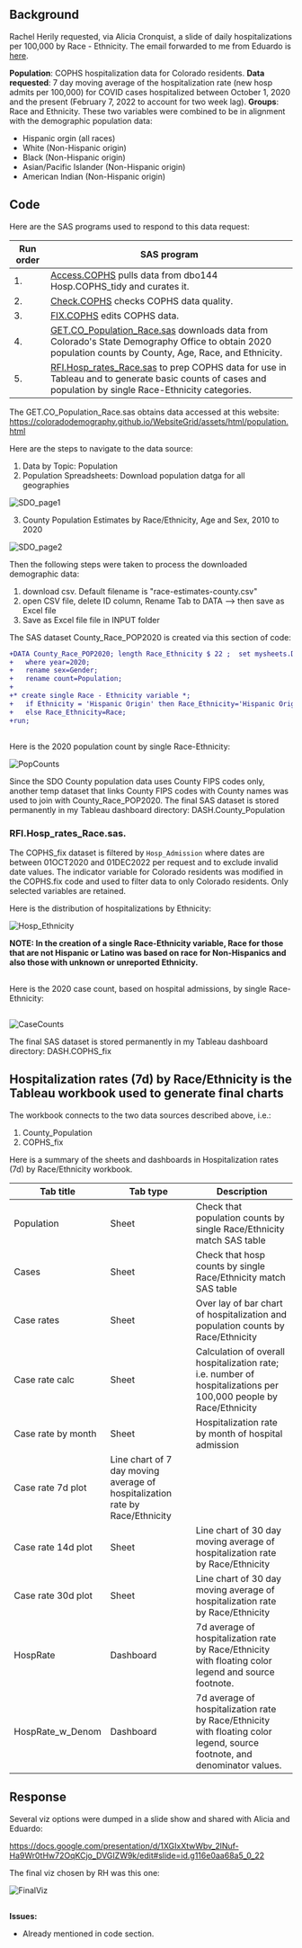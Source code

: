 ## Background 
Rachel Herily requested, via Alicia Cronquist, a slide of daily hospitalizations per 100,000 by Race - Ethnicity. The email forwarded to me from Eduardo is [here](Documents/Email_request_021822.pdf).

**Population**:  COPHS hospitalization data for Colorado residents.   **Data requested**: 7 day moving average of the hospitalization rate (new hosp admits per 100,000) for COVID cases hospitalized between October 1, 2020 and the present (February 7, 2022 to account for two week lag). **Groups**: Race and Ethnicity. These two variables were combined to be in alignment with the demographic population data:
* Hispanic orgin (all races)
* White (Non-Hispanic origin)
* Black (Non-Hispanic origin)
* Asian/Pacific Islander (Non-Hispanic origin)
* American Indian (Non-Hispanic origin)


## Code
Here are the SAS programs used to respond to this data request:

|Run order|SAS program|
|---------|-----------|
|1.|[Access.COPHS](../0.Universal/SAS%20code/Access.COPHS.sas) pulls data from dbo144 Hosp.COPHS_tidy and curates it.|
|2.|[Check.COPHS](../0.Universal/SAS%20code/Check.COPHS.sas) checks COPHS data quality.|
|3.|[FIX.COPHS](../0.Universal/SAS%20code/Fix.COPHS.sas) edits COPHS data.|
|4.|[GET.CO_Population_Race.sas](./SAS/GET.CO_Population_Race.sas) downloads data from Colorado's State Demography Office to obtain 2020 population counts by County, Age, Race, and Ethnicity.|
|5.|[RFI.Hosp_rates_Race.sas](./SAS/RFI.Hosp_rates_Race.sas) to prep COPHS data for use in Tableau and to generate basic counts of cases and population by single Race-Ethnicity categories.

The GET.CO_Population_Race.sas obtains data accessed at this website:
https://coloradodemography.github.io/WebsiteGrid/assets/html/population.html

Here are the steps to navigate to the data source:

1. Data by Topic:  Population
2. Population Spreadsheets: Download population datga for all geographies


![SDO_page1](./Images/SDO_page1box.png)

3. County Population Estimates by Race/Ethnicity, Age and Sex, 2010 to 2020


![SDO_page2](Images/SDO_page2box.png)

Then the following steps were taken to process the downloaded demographic data:
1. download csv. Default filename is "race-estimates-county.csv" 
2. open CSV file, delete ID column, Rename Tab to DATA --> then save as Excel file
3. Save as Excel file file in INPUT folder

The SAS dataset County_Race_POP2020 is created via this section of code:
````diff
+DATA County_Race_POP2020; length Race_Ethnicity $ 22 ;  set mysheets.DATA;
+   where year=2020;
+   rename sex=Gender;
+   rename count=Population;
+
+* create single Race - Ethnicity variable *;
+   if Ethnicity = 'Hispanic Origin' then Race_Ethnicity='Hispanic Origin';
+   else Race_Ethnicity=Race;
+run;
````
##
Here is the 2020 population count by single Race-Ethnicity:

![PopCounts](./Images/Population%20counts%20by%20Race.png)

Since the SDO County population data uses County FIPS codes only, another temp dataset that links County FIPS codes with County names was used to join with County_Race_POP2020. The final SAS dataset is stored permanently in my Tableau dashboard directory:  DASH.County_Population


### RFI.Hosp_rates_Race.sas.
The COPHS_fix dataset is filtered by `Hosp_Admission` where dates are between 01OCT2020 and 01DEC2022 per request and to exclude invalid date values. The indicator variable for Colorado residents was modified in the COPHS.fix code and used to filter data to only Colorado residents. Only selected variables are retained.

Here is the distribution of hospitalizations by Ethnicity:

![Hosp_Ethnicity](./Images/Hosp_Ethnicity.png)

**NOTE: In the creation of a single Race-Ethnicity variable, Race for those that are not Hispanic or Latino was based on race for Non-Hispanics and also those with unknown or unreported Ethnicity.**

##
Here is the 2020 case count, based on hospital admissions, by single Race-Ethnicity:
##
![CaseCounts](./images/Case_counts_by_Race.png)

The final SAS dataset is stored permanently in my Tableau dashboard directory:  DASH.COPHS_fix

## Hospitalization rates (7d) by Race/Ethnicity is the Tableau workbook used to generate final charts

The workbook connects to the two data sources described above, i.e.:
1. County_Population
2. COPHS_fix

Here is a summary of the sheets and dashboards in Hospitalization rates (7d) by Race/Ethnicity workbook.

|Tab title|Tab type|Description|
|---------|--------|-----------|
|Population|Sheet|Check that population counts by single Race/Ethnicity match SAS table|
|Cases|Sheet|Check that hosp counts by single Race/Ethnicity match SAS table|
|Case rates|Sheet|Over lay of bar chart of hospitalization and population counts by Race/Ethnicity
|Case rate calc|Sheet|Calculation of overall hospitalization rate; i.e. number of hospitalizations per 100,000 people by Race/Ethnicity|
|Case rate by month|Sheet|Hospitalization rate by month of hospital admission
|Case rate 7d plot|Line chart of 7 day moving average of hospitalization rate by Race/Ethnicity|
|Case rate 14d plot|Sheet|Line chart of 30 day moving average of hospitalization rate by Race/Ethnicity|
|Case rate 30d plot|Sheet|Line chart of 30 day moving average of hospitalization rate by Race/Ethnicity|
|HospRate|Dashboard|7d average of hospitalization rate by Race/Ethnicity with floating color legend and source footnote.
|HospRate_w_Denom|Dashboard|7d average of hospitalization rate by Race/Ethnicity with floating color legend, source footnote, and denominator values.


## Response
Several viz options were dumped in a slide show and shared with Alicia and Eduardo: 

https://docs.google.com/presentation/d/1XGIxXtwWbv_2lNuf-Ha9Wr0tHw72OqKCjo_DVGIZW9k/edit#slide=id.g116e0aa68a5_0_22

The final viz chosen by RH was this one:

![FinalViz](./Images/HospRate30d.png)


##
**Issues:**

* Already mentioned in code section. 




